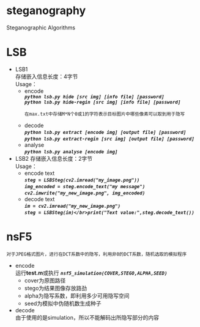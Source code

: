 # steganography
Steganographic Algorithms
# LSB
* LSB1 </br>
    存储嵌入信息长度：4字节 </br>
    Usage：</br>
    * encode </br>
        ***`python lsb.py hide [src img] [info file] [password]`*** </br>
        ***`python lsb.py hide-regin [src img] [info file] [password]`***
        ```
        在max.txt中存储M*N个0或1的字符表示目标图片中哪些像素可以取到用于隐写
    * decode</br>
        ***`python lsb.py extract [encode img] [output file] [password]`*** </br>
        ***`python lsb.py extract-regin [src img] [output file] [password]`***
    * analyse </br>
        ***`python lsb.py analyse [encode img]`***
* LSB2
    存储嵌入信息长度：2字节 </br>
    Usage：</br>
    * encode text </br>
        ***`steg = LSBSteg(cv2.imread("my_image.png"))`*** </br>
        ***`img_encoded = steg.encode_text("my message")`*** </br>
        ***`cv2.imwrite("my_new_image.png", img_encoded)`***
    * decode text </br>
        ***`im = cv2.imread("my_new_image.png")`*** </br>
        ***`steg = LSBSteg(im)</br>print("Text value:",steg.decode_text())`***

# nsF5
```
对于JPEG格式图片，进行在DCT系数中的隐写，利用非0的DCT系数，随机选取的模拟程序
```
* encode </br>
运行**test.m**或执行
***`nsf5_simulation(COVER,STEGO,ALPHA,SEED)`***
    * cover为原图路径
    * stego为结果图像存放路劲
    * alpha为隐写系数，即利用多少可用隐写空间
    * seed为模拟中伪随机数生成种子
* decode </br>
由于使用的是simulation，所以不能解码出所隐写部分的内容
